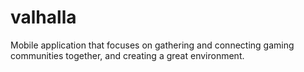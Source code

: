 # valhalla
Mobile application that focuses on gathering and connecting gaming communities together, and creating a great environment.
